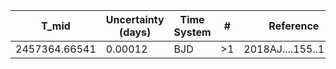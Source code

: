 |T_mid        |Uncertainty (days)|Time System|#  |Reference           |
|-------------|------------------|-----------|---|--------------------|
|2457364.66541|0.00012           |BJD        |>1 |2018AJ....155..119B |
